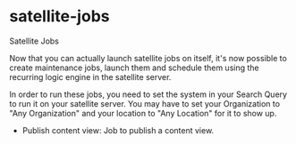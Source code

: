 # satellite-jobs
Satellite Jobs 

Now that you can actually launch satellite jobs on itself, it's now  possible to create maintenance jobs, launch them  and schedule them using the recurring logic engine in the satellite server. 

In order to run these jobs, you need to  set the system in your Search Query to run it on your satellite server. You may have to set your Organization to "Any Organization" and your location to "Any Location" for it to show up.

* Publish content view: Job to publish a content view. 
